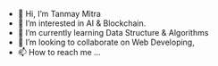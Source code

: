 - 👋 Hi, I’m Tanmay Mitra
- 👀 I’m interested in AI & Blockchain.
- 🌱 I’m currently learning Data Structure & Algorithms 
- 💞️ I’m looking to collaborate on Web Developing, 
- 📫 How to reach me ...

<!---
DeadMan19/DeadMan19 is a ✨ special ✨ repository because its `README.md` (this file) appears on your GitHub profile.
You can click the Preview link to take a look at your changes.
--->
